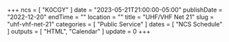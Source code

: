 +++
ncs = [ "K0CGY" ]
date = "2023-05-21T21:00:00-05:00"
publishDate = "2022-12-20"
endTime = ""
location = ""
title = "UHF/VHF Net 21"
slug = "uhf-vhf-net-21"
categories = [ "Public Service" ]
dates = [ "NCS Schedule" ]
outputs = [ "HTML", "Calendar" ]
update = 0
+++
